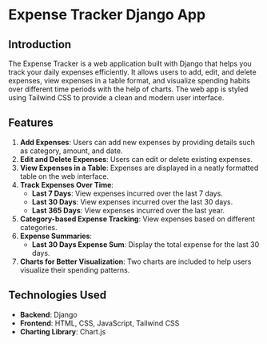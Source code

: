 # Expense Tracker Django App

## Introduction

The Expense Tracker is a web application built with Django that helps you track your daily expenses efficiently. It allows users to add, edit, and delete expenses, view expenses in a table format, and visualize spending habits over different time periods with the help of charts. The web app is styled using Tailwind CSS to provide a clean and modern user interface.

## Features

1. **Add Expenses**: Users can add new expenses by providing details such as category, amount, and date.
2. **Edit and Delete Expenses**: Users can edit or delete existing expenses.
3. **View Expenses in a Table**: Expenses are displayed in a neatly formatted table on the web interface.
4. **Track Expenses Over Time**:
    - **Last 7 Days**: View expenses incurred over the last 7 days.
    - **Last 30 Days**: View expenses incurred over the last 30 days.
    - **Last 365 Days**: View expenses incurred over the last year.
5. **Category-based Expense Tracking**: View expenses based on different categories.
6. **Expense Summaries**:
    - **Last 30 Days Expense Sum**: Display the total expense for the last 30 days.
7. **Charts for Better Visualization**: Two charts are included to help users visualize their spending patterns.

## Technologies Used

- **Backend**: Django
- **Frontend**: HTML, CSS, JavaScript, Tailwind CSS
- **Charting Library**: Chart.js


